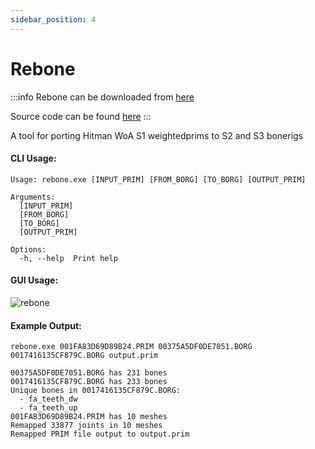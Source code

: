 ```yaml
---
sidebar_position: 4
---
```


# Rebone

:::info
Rebone can be downloaded from [here](/rebone)

Source code can be found [here](/files/rebone-src.7z)
:::

A tool for porting Hitman WoA S1 weightedprims to S2 and S3 bonerigs

#### CLI Usage:

```
Usage: rebone.exe [INPUT_PRIM] [FROM_BORG] [TO_BORG] [OUTPUT_PRIM]

Arguments:
  [INPUT_PRIM]
  [FROM_BORG]
  [TO_BORG]
  [OUTPUT_PRIM]

Options:
  -h, --help  Print help
```

#### GUI Usage:

![rebone](/img/rebone/gui.png)

#### Example Output:

```
rebone.exe 001FA83D69D89B24.PRIM 00375A5DF0DE7051.BORG 0017416135CF879C.BORG output.prim

00375A5DF0DE7051.BORG has 231 bones
0017416135CF879C.BORG has 233 bones
Unique bones in 0017416135CF879C.BORG:
  - fa_teeth_dw
  - fa_teeth_up
001FA83D69D89B24.PRIM has 10 meshes
Remapped 33877 joints in 10 meshes
Remapped PRIM file output to output.prim
```
